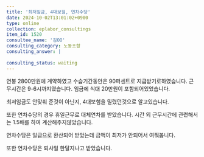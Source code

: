 ```yaml
---
title: '최저임금, 4대보험, 연차수당'
date: 2024-10-02T13:01:02+0900
type: online
collection: eplabor_consultings
item_id: 1520
consultee_name: '김OO'
consulting_category: 노동조합
consulting_answer: |
    
consulting_status: waiting
---
```


연봉 2800만원에 계약하였고
수습기간동안은 90퍼센트로 지급받기로하였습니다.
근무시간은 9-6시까지였습니다.
임금에 식대 20만원이 포함되어있었습니다.

최저임금도 안맞춰 준것이 아닌지,
4대보험을 밀렸던것으로 알고있습니다.

또한 연차수당의 경우 휴일근무로 대체연차를 받았습니다.
시간 외 근무시간에 관련해서는 1.5배를 하여 계산해주지않았습니다.

연차수당은 일급으로 환산되어 받았는데
금액이 최저가 안되어서 여쭤봅니다.

또한 연차수당은 퇴사일 한달지나고 받았습니다.
